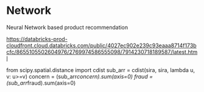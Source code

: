 # Network
 Neural Network based product recommendation
 
 https://databricks-prod-cloudfront.cloud.databricks.com/public/4027ec902e239c93eaaa8714f173bcfc/8655105502604976/2769974586555098/7914230718189587/latest.html


 from scipy.spatial.distance import cdist
 sub_arr = cdist(sira, sira, lambda u, v: u>=v)
 concern = (sub_arr*concern).sum(axis=0)
 fraud = (sub_arr*fraud).sum(axis=0)
